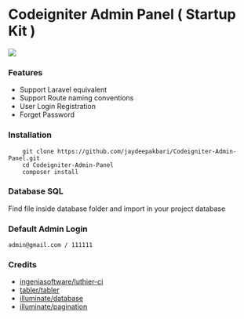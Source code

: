 # Codeigniter Admin Panel ( Startup Kit )

[![](https://user-images.githubusercontent.com/6220995/72037880-95b78580-32c5-11ea-994c-8165e8a717e6.png)](https://user-images.githubusercontent.com/6220995/72037880-95b78580-32c5-11ea-994c-8165e8a717e6.png)

### Features

- Support Laravel equivalent
- Support Route naming conventions 
- User Login Registration
- Forget Password 


### Installation  

        git clone https://github.com/jaydeepakbari/Codeigniter-Admin-Panel.git
        cd Codeigniter-Admin-Panel
        composer install

### Database SQL

Find file inside database folder and import in your project database

### Default Admin Login
`admin@gmail.com / 111111`

### Credits

- [ingeniasoftware/luthier-ci](https://github.com/ingeniasoftware/luthier-ci "ingeniasoftware/luthier-ci")
- [tabler/tabler](https://github.com/tabler/tabler "tabler/tabler")
- [illuminate/database](https://github.com/illuminate/database "illuminate/database")
- [illuminate/pagination](https://github.com/illuminate/pagination "illuminate/pagination")
